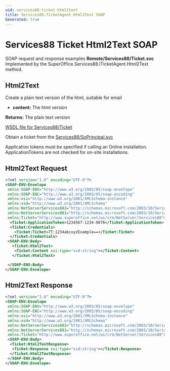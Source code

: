 ```yaml
---
uid: services88-ticket-html2text
title: Services88.TicketAgent.Html2Text SOAP
Generated: true
---
```


# Services88 Ticket Html2Text SOAP

SOAP request and response examples **Remote/Services88/Ticket.svc**
Implemented by the <see cref="M:SuperOffice.Services88.ITicketAgent.Html2Text">SuperOffice.Services88.ITicketAgent.Html2Text</see> method.

## Html2Text

Create a plain text version of the html, suitable for email

* **content:** The html version

**Returns:** The plain text version


[WSDL file for Services88/Ticket](../Services88-Ticket.md)

Obtain a ticket from the [Services88/SoPrincipal.svc](../SoPrincipal/SoPrincipal.md)

Application tokens must be specified if calling an Online installation. ApplicationTokens are not checked for on-site installations.

## Html2Text Request

```xml
<?xml version="1.0" encoding="UTF-8"?>
<SOAP-ENV:Envelope
 xmlns:SOAP-ENV="http://www.w3.org/2003/05/soap-envelope"
 xmlns:SOAP-ENC="http://www.w3.org/2003/05/soap-encoding"
 xmlns:xsi="http://www.w3.org/2001/XMLSchema-instance"
 xmlns:xsd="http://www.w3.org/2001/XMLSchema"
 xmlns:NetServerServices882="http://schemas.microsoft.com/2003/10/Serialization/Arrays"
 xmlns:NetServerServices881="http://schemas.microsoft.com/2003/10/Serialization/"
 xmlns:Ticket="http://www.superoffice.net/ws/crm/NetServer/Services88">
  <Ticket:ApplicationToken>1234567-1234-9876</Ticket:ApplicationToken>
  <Ticket:Credentials>
    <Ticket:Ticket>7T:1234abcxyzExample==</Ticket:Ticket>
  </Ticket:Credentials>
 <SOAP-ENV:Body>
   <Ticket:Html2Text>
    <Ticket:Content xsi:type="xsd:string"></Ticket:Content>
   </Ticket:Html2Text>

 </SOAP-ENV:Body>
</SOAP-ENV:Envelope>

```


## Html2Text Response

```xml
<?xml version="1.0" encoding="UTF-8"?>
<SOAP-ENV:Envelope
 xmlns:SOAP-ENV="http://www.w3.org/2003/05/soap-envelope"
 xmlns:SOAP-ENC="http://www.w3.org/2003/05/soap-encoding"
 xmlns:xsi="http://www.w3.org/2001/XMLSchema-instance"
 xmlns:xsd="http://www.w3.org/2001/XMLSchema"
 xmlns:NetServerServices882="http://schemas.microsoft.com/2003/10/Serialization/Arrays"
 xmlns:NetServerServices881="http://schemas.microsoft.com/2003/10/Serialization/"
 xmlns:Ticket="http://www.superoffice.net/ws/crm/NetServer/Services88">
 <SOAP-ENV:Body>
  <Ticket:Html2TextResponse>
   <Ticket:Response xsi:type="xsd:string"></Ticket:Response>
  </Ticket:Html2TextResponse>
 </SOAP-ENV:Body>
</SOAP-ENV:Envelope>

```

